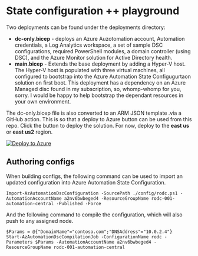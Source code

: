 # State configuration ++ playground

Two deployments can be found under the deployments directory:

- **dc-only.bicep** - deploys an Azure Auzotomation account, Automation credentials, a Log Analytics workspace, a set of sample DSC configurations, required PowerShell modules, a domain controller (using DSC), and the Azure Monitor solution for Active Directory health. 
- **main.bicep** - Extends the base deployment by adding a Hyper-V host. The Hyper-V host is populated with three virtual machines, all configured to bootstrap into the Azure Automation State Configugurtaon solution on first boot. This deployment has a dependency on an Azure Managed disc found in my subscription, so, whomp-whomp for you, sorry. I would be happy to help bootstrap the dependant resources in your own environment.

The dc-only.bicep file is also converted to an ARM JSON template .via a GitHub action. This is so that a deploy to Azure button can be used from this repo. Click the button to deploy the solution. For now, deploy to the **east us** or **east us2** region.

[![Deploy to Azure](https://aka.ms/deploytoazurebutton)](https://portal.azure.com/#create/Microsoft.Template/uri/https%3A%2F%2Fraw.githubusercontent.com%2Fneilpeterson%2Fhyperv-iaas-dsc%2Fmain%2Fdeploy%2Fdc-only.json)

## Authoring configs

When building configs, the following command can be used to import an updated configuration into Azure Automation State Configuration.

```
Import-AzAutomationDscConfiguration -SourcePath ./config/rodc.ps1 -AutomationAccountName a2nv6bwbeged4 -ResourceGroupName rodc-001-automation-central -Published -Force
```

And the following command to compile the configuration, which will also push to any assigned node.

```
$Params = @{"DomainName"="contoso.com";"DNSAddress"="10.0.2.4"}
Start-AzAutomationDscCompilationJob -ConfigurationName rodc -Parameters $Params -AutomationAccountName a2nv6bwbeged4 -ResourceGroupName rodc-001-automation-central
```



